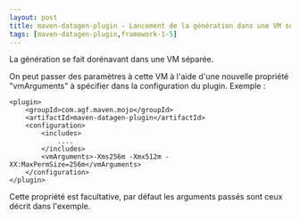 ```yaml
---
layout: post
title: maven-datagen-plugin - Lancement de la génération dans une VM séparée
tags: [maven-datagen-plugin,framework-1-5]
---
```

La génération se fait dorénavant dans une VM séparée.

On peut passer des paramètres à cette VM à l'aide d'une nouvelle propriété "vmArguments" à spécifier dans la configuration du plugin. Exemple :
```
<plugin>
    <groupId>com.agf.maven.mojo</groupId>
    <artifactId>maven-datagen-plugin</artifactId>
    <configuration>
        <includes>
            ....
        </includes>
        <vmArguments>-Xms256m -Xmx512m -XX:MaxPermSize=256m</vmArguments>
    </configuration>
</plugin>
```
Cette propriété est facultative, par défaut les arguments passés sont ceux décrit dans l'exemple.